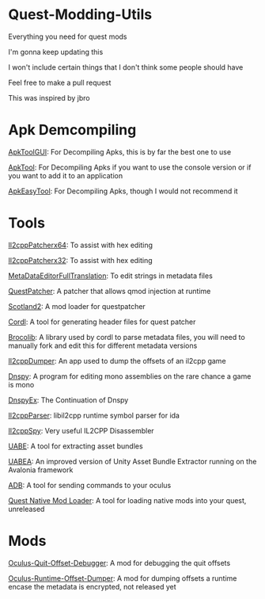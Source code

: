 # Quest-Modding-Utils
Everything you need for quest mods

I'm gonna keep updating this

I won't include certain things that I don't think some people should have

Feel free to make a pull request

This was inspired by jbro

# Apk Demcompiling

[ApkToolGUI](https://github.com/AndnixSH/APKToolGUI): For Decompiling Apks, this is by far the best one to use

[ApkTool](https://github.com/iBotPeaches/Apktool): For Decompiling Apks if you want to use the console version or if you want to add it to an application

[ApkEasyTool](https://xdaforums.com/t/closed-discontinued-windows-apk-easy-tool-v1-60-2022-06-23.3333960/): For Decompiling Apks, though I would not recommend it 

# Tools

[Il2cppPatcherx64](https://github.com/Livku2/Lib-IL2CPP-Patcher-x64): To assist with hex editing

[Il2cppPatcherx32](https://github.com/T5ive/libil2cpp-Patcher): To assist with hex editing

[MetaDataEditorFullTranslation](https://github.com/Livku2/MetadataEditor-Full-Translation): To edit strings in metadata files

[QuestPatcher](https://github.com/Lauriethefish/QuestPatcher): A patcher that allows qmod injection at runtime

[Scotland2](https://github.com/sc2ad/Scotland2): A mod loader for questpatcher

[Cordl](https://github.com/QuestPackageManager/cordl): A tool for generating header files for quest patcher

[Brocolib](https://github.com/Fernthedev/brocolib): A library used by cordl to parse metadata files, you will need to manually fork and edit this for different metadata versions

[Il2cppDumper](https://github.com/Perfare/Il2CppDumper): An app used to dump the offsets of an il2cpp game

[Dnspy](https://github.com/dnSpy/dnSpy): A program for editing mono assemblies on the rare chance a game is mono

[DnspyEx](https://github.com/dnSpyEx/dnSpy): The Continuation of Dnspy

[Il2cppParser](https://github.com/tacesrever/Il2CppParser): libil2cpp runtime symbol parser for ida

[Il2cppSpy](https://github.com/yukiarrr/Il2cppSpy): Very useful IL2CPP Disassembler

[UABE](https://github.com/SeriousCache/UABE): A tool for extracting asset bundles

[UABEA](https://github.com/nesrak1/UABEA): An improved version of Unity Asset Bundle Extractor running on the Avalonia framework

[ADB](https://developer.android.com/tools/adb): A tool for sending commands to your oculus

[Quest Native Mod Loader](https://github.com/Livku2/Quest-Native-Mod-Loader): A tool for loading native mods into your quest, unreleased

# Mods

[Oculus-Quit-Offset-Debugger](https://github.com/Livku2/Oculus-Quit-Offset-Debugger): A mod for debugging the quit offsets

[Oculus-Runtime-Offset-Dumper](https://github.com/Livku2/Oculus-Runtime-Offset-Dumper): A mod for dumping offsets a runtime encase the metadata is encrypted, not released yet
